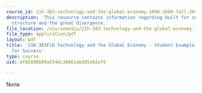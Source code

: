 ```yaml
---
course_id: 21h-383-technology-and-the-global-economy-1000-2000-fall-2016
description: 'This resource contains information regarding built for success: organizational
  structure and the great divergence.'
file_location: /coursemedia/21h-383-technology-and-the-global-economy-1000-2000-fall-2016/8fbb898b89a5344c30861abdd5e82e75_MIT21H_383F16_BuiltSuccess.pdf
file_type: application/pdf
layout: pdf
title: '21H.383F16 Technology and the Global Economy - Student Example: Essay - Built
  for Success'
type: course
uid: 8fbb898b89a5344c30861abdd5e82e75

---
```

None
